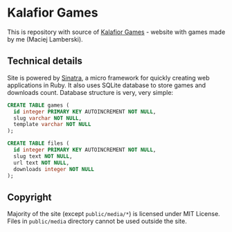 # Kalafior Games

This is repository with source of [Kalafior Games](http://kalafiorgames.com) - website with games made by me (Maciej Lamberski).

## Technical details

Site is powered by [Sinatra](http://sinatrarb.com), a micro framework for quickly creating web applications in Ruby. It also uses SQLite database to store games and downloads count. Database structure is very, very simple:

```sql
CREATE TABLE games (
  id integer PRIMARY KEY AUTOINCREMENT NOT NULL,
  slug varchar NOT NULL,
  template varchar NOT NULL
);

CREATE TABLE files (
  id integer PRIMARY KEY AUTOINCREMENT NOT NULL,
  slug text NOT NULL,
  url text NOT NULL,
  downloads integer NOT NULL
);
```

## Copyright

Majority of the site (except `public/media/*`) is licensed under MIT License. Files in `public/media` directory cannot be used outside the site.
